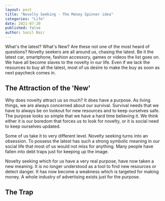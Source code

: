 ```yaml
---
layout: post
title: "Novelty Seeking - The Money Spinner idea"
categories: "Life"
date: 2021-07-20
published: false
author: Sunil Nair
---
```


What's the latest? What's New? Are these not one of the most heard of questions? Novelty seekers are all around us, chasing the latest. Be it the latest car, smartphone, fashion accessory, games or videos the list goes on. We have all become slaves to the novelty in our life. Even if we lack the resources to buy all the latest, most of us desire to make the buy as soon as next paycheck comes in. 

## The Attraction of the 'New'
Why does novelty attract us so much? It does have a purpose. As living things, we are always concerned about our survival. Survival needs that we have to always be on lookout for new resources and to keep ourselves safe. The purpose looks so simple that we have a hard time believing it. We think either it is our boredom that forces us to look for novelty, or it is social need to keep ourselves updated. 

Some of us take it to very different level. Novelty seeking turns into an obsession. To possess the latest has such a strong symbolic meaning in our social life that most of us would not miss for anything. Many people have fallen into debt traps just for keeping up the image.

Novelty seeking which for us have a very real purpose, have now taken a new meaning. It is no longer understood as a tool to find new resources or detect danger. It has now become a weakness which is targeted for making money. A whole industry of advertising exists just for the purpose.

## The Trap


